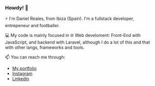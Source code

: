 ### Howdy! 👋

<!--
**danielreales7/danielreales7** is a ✨ _special_ ✨ repository because its `README.md` (this file) appears on your GitHub profile.

Here are some ideas to get you started:

- 🔭 I’m currently working on ...
- 🌱 I’m currently learning ...
- 👯 I’m looking to collaborate on ...
- 🤔 I’m looking for help with ...
- 💬 Ask me about ...
- 📫 How to reach me: ...
- 😄 Pronouns: ...
- ⚡ Fun fact: ...
-->

⚡ I'm Daniel Reales, from Ibiza (Spain). I'm a fullstack developer, entrepeneur and footballer.

💻 My code is mainly focused in 🌐 Web develoment: Front-End with JavaScript, and backend with Laravel, although I do a lot of this and that with other langs, frameworks and tools.

📫 You can reach me through:

<ul>
  <li><a href="https://aldanux.es/" target="_blank">My portfolio</a></li>
  <li><a href="https://www.instagram.com/danielreales7/" target="_blank">Instagram</a></li>
  <li><a href="https://www.linkedin.com/in/danielreales/" target="_blank">Linkedin</a></li>
</ul>
